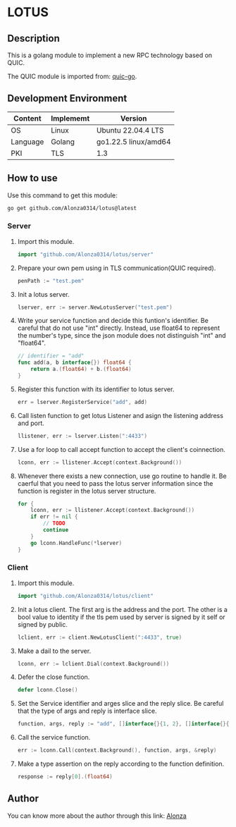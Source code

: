 # LOTUS

## Description

This is a golang module to implement a new RPC technology based on QUIC.

The QUIC module is imported from: [quic-go](https://github.com/quic-go/quic-go).

## Development Environment

| Content | Implememt | Version |
|-|-|-|
| OS | Linux | Ubuntu 22.04.4 LTS  |
| Language | Golang | go1.22.5 linux/amd64 |
|PKI|TLS|1.3|

## How to use

Use this command to get this module:

```bash
go get github.com/Alonza0314/lotus@latest
```

### Server

1. Import this module.

    ``` go
    import "github.com/Alonza0314/lotus/server"
    ```

2. Prepare your own pem using in TLS communication(QUIC required).

    ```go
    penPath := "test.pem"
    ```

3. Init a lotus server.

    ```go
    lserver, err := server.NewLotusServer("test.pem")
    ```

4. Write your service function and decide this funtion's identifier. Be careful that do not use "int" directly. Instead, use float64 to represent the number's type, since the json module does not distinguish "int" and "float64".

    ```go
    // identifier = "add"
    func add(a, b interface{}) float64 {
        return a.(float64) + b.(float64)
    }
    ```

5. Register this function with its identifier to lotus server.

    ```go
    err = lserver.RegisterService("add", add)
    ```

6. Call listen function to get lotus Listener and asign the listening address and port.

    ```go
    llistener, err := lserver.Listen(":4433")
    ```

7. Use a for loop to call accept function to accept the client's coinnection.

    ```go
    lconn, err := llistener.Accept(context.Background())
    ```

8. Whenever there exists a new connection, use go routine to handle it. Be caerful that you need to pass the lotus server information since the function is register in the lotus server structure.

    ```go
    for {
        lconn, err := llistener.Accept(context.Background())
        if err != nil {
            // TODO
            continue
        }
        go lconn.HandleFunc(*lserver)
    }
    ```

### Client

1. Import this module.

    ``` go
    import "github.com/Alonza0314/lotus/client"
    ```

2. Init a lotus client. The first arg is the address and the port. The other is a bool value to identity if the tls pem used by server is signed by it self or signed by public.

    ```go
    lclient, err := client.NewLotusClient(":4433", true)
    ```

3. Make a dail to the server.

    ```go
    lconn, err := lclient.Dial(context.Background())
    ```

4. Defer the close function.

    ```go
    defer lconn.Close()
    ```

5. Set the Service identifier and arges slice and the reply slice. Be careful that the type of args and reply is interface slice.

    ```go
    function, args, reply := "add", []interface{}{1, 2}, []interface{}{}
    ```

6. Call the service function.

    ```go
    err := lconn.Call(context.Background(), function, args, &reply)
    ```

7. Make a type assertion on the reply according to the function definition.

    ```go
    response := reply[0].(float64)
    ```

## Author

You can know more about the author through this link: [Alonza](https://alonza0314.github.io/)
